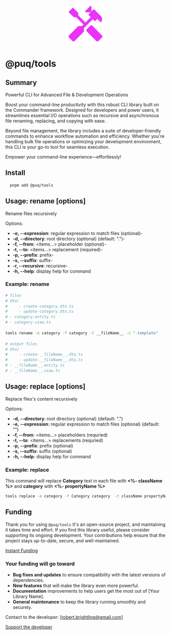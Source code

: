 <p align="center">
  <img src="https://raw.githubusercontent.com/rbrightline/puq/refs/heads/main/libs/tools/favicon.png" alt="Logo" />
</p>

# @puq/tools

## Summary

Powerful CLI for Advanced File & Development Operations

Boost your command-line productivity with this robust CLI library built on the Commander framework. Designed for developers and power users, it streamlines essential I/O operations such as recursive and asynchronous file renaming, replacing, and copying with ease.

Beyond file management, the library includes a suite of developer-friendly commands to enhance workflow automation and efficiency. Whether you're handling bulk file operations or optimizing your development environment, this CLI is your go-to tool for seamless execution.

Empower your command-line experience—effortlessly!

## Install

```bash
  pnpm add @puq/tools
```

## Usage: rename [options]

Rename files recursively

Options:

- **-e, --expression**: <string> regular expression to match files (optional)-
- **-d, --directory**: <string> root directory (optional) (default: ".")-
- **-f, --from**: <items...> placeholder (optional)-
- **-t, --to**: <items...> replacement (required)-
- **-p, --prefix**: <string> prefix-
- **-s, --suffix**: <string> suffix-
- **-r, --recursive**: <boolean> recursive-
- **-h, --help**: display help for command

### Example: rename

```bash
# files
# dto/
#     - create-category.dto.ts
#     - update-category.dto.ts
# - category.entity.ts
# - category.view.ts

tools rename -e category -f category -t __fileName__ -s ".template"

# output files
# dto/
#     - create-__fileName__.dto.ts
#     - update-__fileName__.dto.ts
# - __fileName__.entity.ts
# - __fileName__.view.ts

```

## Usage: replace [options]

Replace files's content recursively

Options:

- **-d, --directory**: <string> root directory (optional) (default: ".")
- **-e, --expression**: <string> regular expression to match files (optional) (default: "")
- **-f, --from**: <items...> placeholders (requried)
- **-t, --to**: <items...> replacements (requried)
- **-p, --prefix**: <string> prefix (optional)
- **-s, --suffix**: <string> suffix (optional)
- **-h, --help**: display help for command

### Example: replace

This command will replace **Category** text in each file with **<%- className %>** and **category** with **<%- propertyName %>**

```bash
tools replace -e category -f Category category  -t className propertyName -p "<%-" -s "%>"
```

## Funding

Thank you for using `@puq/tools` It's an open-source project, and maintaining it takes time and effort. If you find this library useful, please consider supporting its ongoing development. Your contributions help ensure that the project stays up-to-date, secure, and well-maintained.

[Instant Funding](https://cash.app/$puqlib)

### Your funding will go toward

- **Bug fixes and updates** to ensure compatibility with the latest versions of dependencies.
- **New features** that will make the library even more powerful.
- **Documentation** improvements to help users get the most out of [Your Library Name].
- **General maintenance** to keep the library running smoothly and securely.

Contact to the developer: [robert.brightline@gmail.com]

[Support the developer](https://cash.app/$puqlib)
